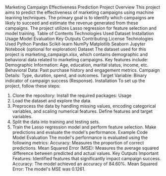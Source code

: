 Marketing Campaign Effectiveness Prediction
Project Overview
This project aims to predict the effectiveness of marketing campaigns using machine learning techniques. The primary goal is to identify which campaigns are likely to succeed and estimate the revenue generated from these campaigns. The project utilizes Lasso regression for feature selection and model training.
Table of Contents
Technologies Used
Dataset
Installation
Usage
Model Evaluation
Key Outputs
Contributing
License
Technologies Used
Python
Pandas
Scikit-learn
NumPy
Matplotlib
Seaborn
Jupyter Notebook (optional for exploration)
Dataset
The dataset used for this project is marketing_campaign.xlsx, which contains demographic and behavioral data related to marketing campaigns. Key features include:
Demographic Information: Age, education, marital status, income, etc.
Behavioral Data: Past purchase history and engagement metrics.
Campaign Details: Type, duration, spend, and outcomes.
Target Variable: Binary indicator of campaign success (Response).
Installation
To set up the project, follow these steps:
1. Clone the repository:
Install the required packages:
Usage
1. Load the dataset and explore the data.
2. Preprocess the data by handling missing values, encoding categorical variables, and scaling numerical features.
Define features and target variables.
4. Split the data into training and testing sets.
5. Train the Lasso regression model and perform feature selection.
Make predictions and evaluate the model's performance.
Example Code
Model Evaluation
The model's performance is evaluated using the following metrics:
Accuracy: Measures the proportion of correct predictions.
Mean Squared Error (MSE): Measures the average squared difference between predicted and actual values.
Key Outputs
Important Features: Identified features that significantly impact campaign success.
Accuracy: The model achieved an accuracy of 84.60%.
Mean Squared Error: The model's MSE was 0.1261.
